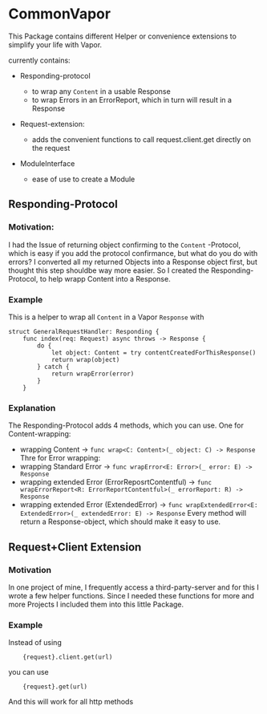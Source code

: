# CommonVapor

This Package contains different Helper or convenience extensions to simplify your life with Vapor.

currently contains:
- Responding-protocol
  - to wrap any `Content` in a usable Response
  - to wrap Errors in an ErrorReport, which in turn will result in a Response

- Request-extension:
    - adds the convenient functions to call request.client.get directly on the request
    
- ModuleInterface
    - ease of use to create a Module


## Responding-Protocol
### Motivation:
I had the Issue of returning object confirming to the `Content` -Protocol, which is easy if you add the protocol confirmance, but what do you do with errors?
I converted all my returned Objects into a Response object first, but thought this step shouldbe way more easier. So I created the Responding-Protocol, to help wrapp Content into a Response.

### Example
This is a helper to wrap all `Content` in a Vapor `Response` with
```
struct GeneralRequestHandler: Responding {
    func index(req: Request) async throws -> Response {
        do {
            let object: Content = try contentCreatedForThisResponse()
            return wrap(object)
        } catch {
            return wrapError(error)
        }
    }
```

### Explanation
The Responding-Protocol adds 4 methods, which you can use.
One for Content-wrapping:
- wrapping Content -> `func wrap<C: Content>(_ object: C) -> Response`
Thre for Error wrapping:
- wrapping Standard Error -> `func wrapError<E: Error>(_ error: E) -> Response`
- wrapping extended Error (ErrorReposrtContentful) -> `func wrapErrorReport<R: ErrorReportContentful>(_ errorReport: R) -> Response`
- wrapping extended Error (ExtendedError) -> `func wrapExtendedError<E: ExtendedError>(_ extendedError: E) -> Response`
Every method will return a Response-object, which should make it easy to use.

## Request+Client Extension
### Motivation
In one project of mine, I frequently access a third-party-server and for this I wrote a few helper functions. Since I needed these functions for more and more Projects I included them into this little Package.

### Example
Instead of using 
```
    {request}.client.get(url)
```
you can use
```
    {request}.get(url)
```
And this will work for all http methods


